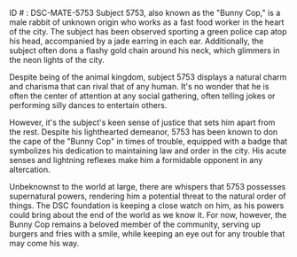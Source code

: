 ID # : DSC-MATE-5753
Subject 5753, also known as the "Bunny Cop," is a male rabbit of unknown origin who works as a fast food worker in the heart of the city. The subject has been observed sporting a green police cap atop his head, accompanied by a jade earring in each ear. Additionally, the subject often dons a flashy gold chain around his neck, which glimmers in the neon lights of the city.

Despite being of the animal kingdom, subject 5753 displays a natural charm and charisma that can rival that of any human. It's no wonder that he is often the center of attention at any social gathering, often telling jokes or performing silly dances to entertain others.

However, it's the subject's keen sense of justice that sets him apart from the rest. Despite his lighthearted demeanor, 5753 has been known to don the cape of the "Bunny Cop" in times of trouble, equipped with a badge that symbolizes his dedication to maintaining law and order in the city. His acute senses and lightning reflexes make him a formidable opponent in any altercation.

Unbeknownst to the world at large, there are whispers that 5753 possesses supernatural powers, rendering him a potential threat to the natural order of things. The DSC foundation is keeping a close watch on him, as his powers could bring about the end of the world as we know it. For now, however, the Bunny Cop remains a beloved member of the community, serving up burgers and fries with a smile, while keeping an eye out for any trouble that may come his way.
